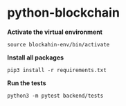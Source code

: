 # python-blockchain

**Activate the virtual environment**

```
source blockahin-env/bin/activate
```

**Install all packages**
```
pip3 install -r requirements.txt
```

**Run the tests**
```
python3 -m pytest backend/tests
```